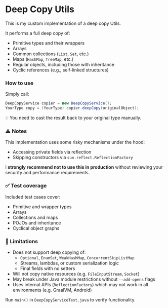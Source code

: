 # Deep Copy Utils

This is my custom implementation of a deep copy Utils.

It performs a full deep copy of:

- Primitive types and their wrappers
- Arrays
- Common collections (`List`, `Set`, etc.)
- Maps (`HashMap`, `TreeMap`, etc.)
- Regular objects, including those with inheritance
- Cyclic references (e.g., self-linked structures)

### How to use

Simply call:

```java
DeepCopyService copier = new DeepCopyService();
YourType copy = (YourType) copier.deepCopy(originalObject);
```

💡 You need to cast the result back to your original type manually.

### ⚠️ Notes

This implementation uses some risky mechanisms under the hood:
- Accessing private fields via reflection
- Skipping constructors via `sun.reflect.ReflectionFactory`

I **strongly recommend not to use this in production** without reviewing your security and performance requirements.

### ✅ Test coverage

Included test cases cover:

- Primitive and wrapper types
- Arrays
- Collections and maps
- POJOs and inheritance
- Cyclical object graphs


### 🚫 Limitations

- Does not support deep copying of:
    - `Optional`, `EnumSet`, `WeakHashMap`, `ConcurrentSkipListMap`
    - Streams, lambdas, or custom serialization logic
    - Final fields with no setters
- Will not copy native resources (e.g. `FileInputStream`, `Socket`)
- May break under Java module restrictions without `--add-opens` flags
- Uses internal APIs (`ReflectionFactory`) which may not work in all environments (e.g. GraalVM, Android)


Run `main()` in `DeepCopyServiceTest.java` to verify functionality.
